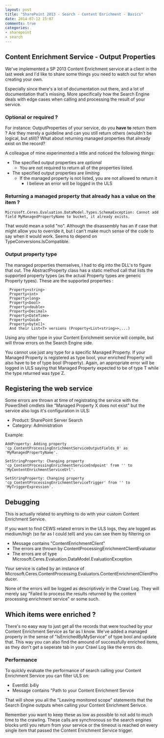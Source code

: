 ```yaml
---
layout: post
title: "SharePoint 2013 - Search - Content Enrichment - Basics"
date: 2014-07-12 15:07
comments: true
categories: 
- sharepoint
- search
---
```


## Content Enrichment Service - Output Properties

We've implemented a SP 2013 Content Enrichment service at a client in the last week and I'd like to share some things you need to watch out for when creating your own.

Especially since there's a lot of documentation out there, and a lot of documentation that's missing. More specifically how the Search Engine deals with edge cases when calling and processing the result of your service.

### Optional or required ?

For instance: OutputProperties of your service, do you **have to** return them ? Are they merely a guideline and can you still return others (wouldn't be logical, but still)? What about returning managed properties that already exist on the record?

A colleague of mine experimented a little and noticed the following things:

  - The specified output properties are *optional*
    - You are not required to return all of the properties listed.
  - The specified output properties are *limiting*
    - If the managed property is not listed, you are not allowed to return it
      - I believe an error will be logged in the ULS

### Returning a managed property that already has a value on the item ?

```
Microsoft.Ceres.Evaluation.DataModel.Types.SchemaException: Cannot add field MyManagedPropertyName to bucket, it already exists.
```

That would mean a solid "no". Although the disassembly has an if case that might allow you to override it, but I can't make much sense of the code to say when it would work. Seems to depend on TypeConversions.IsCompatible.

### Output property type

The managed properties themselves, I had to dig into the DLL's to figure that out. The AbstractProperty class has a static method call that lists the supported property types (as the actual Property types are generic Property<T> types). These are the supported properties :

```
  Property<string>
  Property<int>
  Property<long>
  Property<bool>
  Property<double>
  Property<Decimal>
  Property<DateTime>
  Property<Guid>
  Property<byte[]>
  And their List<T> versions (Property<List<string>>,...)
```
Using any other type in your Content Enrichment service will compile, but will throw errors on the Search Engine side.

You cannot use just any type for a specific Managed Property. If your Managed Property is registered as type bool, your enriched Property<T> will also have to be of type bool (Property<bool>). Again, an appropriate error will be logged in ULS saying that Managed Property expected to be of type T while the type returned was type Z.

## Registering the web service

Some errors are thrown at time of registrating the service with the PowerShell cmdlets like "Managed Property X does not exist" but the service also logs it's configuration in ULS:

 - Product: SharePoint Server Search
 - Category: Administration


Example:

```
AddProperty: Adding property 'cp_ContentProcessingEnrichmentServiceOutputFields_0' as 'MyManagedPropertyName'.

SetStringProperty: Changing property 'cp_ContentProcessingEnrichmentServiceEndpoint' from '' to 'MyContentEnrichmentServiceUrl'.

SetStringProperty: Changing property 'cp_ContentProcessingEnrichmentServiceTrigger' from '' to 'MyTriggerExpression'.
```

## Debugging

This is actually related to anything to do with your custom Content Enrichment Service.

If you want to find CEWS related errors in the ULS logs, they are logged as medium/high (so far as I could tell) and you can see them by filtering on

  - Message contains "ContentEnrichmentClient"
  - The errors are thrown by ContentProcessingEnrichmentClientEvaluator
  - The errors are of type Microsoft.Ceres.Evaluation.DataModel.EvaluationException

Your service is called by an instance of Microsoft.Ceres.ContentProcessing.Evaluators.ContentEnrichmentClientProducer.

None of the errors will be logged as descriptively in the Crawl Log. They will merely say "Failed to process the results returned by the content processing enrichment service" or some such.

## Which items were enriched ?

There's no easy way to just get all the records that were touched by your Content Enrichment Service as far as I know. We've added a managed property in the sense of "IsEnrichedByMyService" of type bool and update that. This way you can also find the amound of successfully enriched items, as they don't get a seperate tab in your Crawl Log like the errors do.

### Performance

To quickly evaluate the performance of search calling your Content Enrichment Service you can filter ULS on:

  - EventId: b4ly
  - Message contains "Path to your Content Enrichment Servce

That will show you all the "Leaving monitored scope" statements that the Search Engine outputs when calling your Content Enrichment Serivce.

Remember you want to keep these as low as possible to not add to much time to the crawling. These calls are synchronous so the search engines blocks until you return from your service or the timeout is reached on every single item that passed the Content Enrichment Service trigger.


